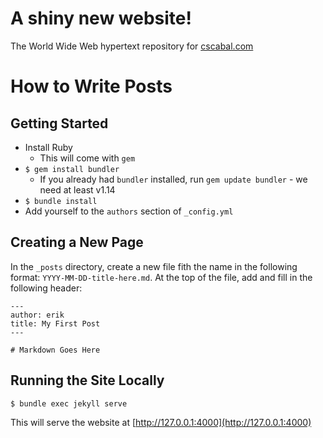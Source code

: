 # A shiny new website!
The World Wide Web hypertext repository for [cscabal.com](http://cscabal.com)

# How to Write Posts

## Getting Started

- Install Ruby
    - This will come with `gem`
- `$ gem install bundler`
    - If you already had `bundler` installed, run `gem update bundler` - we need at least v1.14
- `$ bundle install`
- Add yourself to the `authors` section of `_config.yml`

## Creating a New Page

In the `_posts` directory, create a new file fith the name in the following format: `YYYY-MM-DD-title-here.md`.
At the top of the file, add and fill in the following header:

```
---
author: erik
title: My First Post
---

# Markdown Goes Here
```

## Running the Site Locally

```
$ bundle exec jekyll serve
```

This will serve the website at [http://127.0.0.1:4000](http://127.0.0.1:4000)
